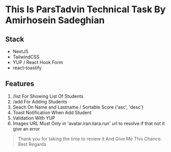 # This Is ParsTadvin Technical Task By Amirhosein Sadeghian

## Stack 

- NextJS
- TailwindCSS
- YUP / React Hook Form
- react-toastify

## Features

1. /list For Showing List Of Students
2. /add For Adding Students
3. Seach On Name and Lastname / Sortable Score ('asc', 'desc')
4. Toast Notification When Add Student
5. Validation With YUP
6. Images URL Must Only in 'avatar.iran.liara.run' url to resolve if that not it give an error

> Thank you for taking the time to review it And Give Me This Chance.
> Best Regards

